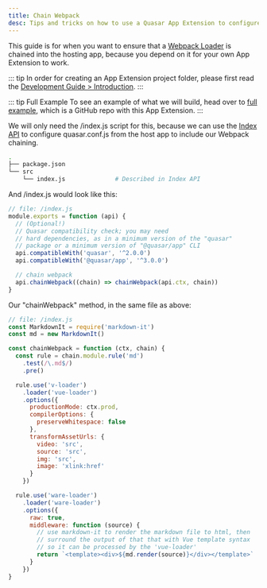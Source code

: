 ```yaml
---
title: Chain Webpack
desc: Tips and tricks on how to use a Quasar App Extension to configure the host app to use a Webpack loader.
---
```


This guide is for when you want to ensure that a [Webpack Loader](https://webpack.js.org/loaders/) is chained into the hosting app, because you depend on it for your own App Extension to work.

::: tip
In order for creating an App Extension project folder, please first read the [Development Guide > Introduction](/app-extensions/development-guide/introduction).
:::

::: tip Full Example
To see an example of what we will build, head over to [full example](https://github.com/quasarframework/app-extension-examples/tree/master/chain-webpack), which is a GitHub repo with this App Extension.
:::

We will only need the /index.js script for this, because we can use the [Index API](/app-extensions/development-guide/index-api) to configure quasar.conf.js from the host app to include our Webpack chaining.

```bash
.
├── package.json
└── src
    └── index.js              # Described in Index API
```

And /index.js would look like this:

```js
// file: /index.js
module.exports = function (api) {
  // (Optional!)
  // Quasar compatibility check; you may need
  // hard dependencies, as in a minimum version of the "quasar"
  // package or a minimum version of "@quasar/app" CLI
  api.compatibleWith('quasar', '^2.0.0')
  api.compatibleWith('@quasar/app', '^3.0.0')

  // chain webpack
  api.chainWebpack((chain) => chainWebpack(api.ctx, chain))
}
```

Our "chainWebpack" method, in the same file as above:

```js
// file: /index.js
const MarkdownIt = require('markdown-it')
const md = new MarkdownIt()

const chainWebpack = function (ctx, chain) {
  const rule = chain.module.rule('md')
    .test(/\.md$/)
    .pre()

  rule.use('v-loader')
    .loader('vue-loader')
    .options({
      productionMode: ctx.prod,
      compilerOptions: {
        preserveWhitespace: false
      },
      transformAssetUrls: {
        video: 'src',
        source: 'src',
        img: 'src',
        image: 'xlink:href'
      }
    })

  rule.use('ware-loader')
    .loader('ware-loader')
    .options({
      raw: true,
      middleware: function (source) {
        // use markdown-it to render the markdown file to html, then
        // surround the output of that that with Vue template syntax
        // so it can be processed by the 'vue-loader'
        return `<template><div>${md.render(source)}</div></template>`
      }
    })
}
```

